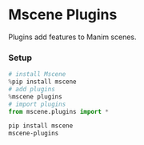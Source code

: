 # Mscene Plugins
Plugins add features to Manim scenes.

### Setup

```python
# install Mscene
%pip install mscene
# add plugins
%mscene plugins
# import plugins
from mscene.plugins import *
```

```bash
pip install mscene
mscene-plugins
```


